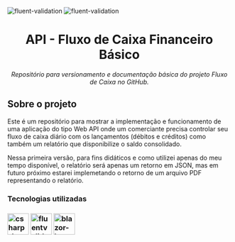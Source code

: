 ![fluent-validation](https://user-images.githubusercontent.com/62816438/221401749-3f944303-82f3-4113-ad47-4ab6a1a70dec.png)
![fluent-validation](https://user-images.githubusercontent.com/62816438/221401762-d5c8d931-da6b-407d-9550-f3d09d91be03.png)
<h1 align="center">API - Fluxo de Caixa Financeiro Básico</h1>
<p align="center"><i>Repositório para versionamento e documentação básica do projeto Fluxo de Caixa no GitHub.</i></p>

<h2>Sobre o projeto</h2>

<p>Este é um repositório para mostrar a implementação e funcionamento de uma aplicação do tipo Web API onde um comerciante precisa controlar seu fluxo de caixa diário com os lançamentos (débitos e créditos) como também um relatório que disponibilize o saldo consolidado.</p> 

<p>Nessa primeira versão, para fins didáticos e como utilizei apenas do meu tempo disponível, o relatório será apenas um retorno em JSON, mas em futuro próximo estarei implemetando o retorno de um arquivo PDF representando o relatório.</p>

<h3> Tecnologias utilizadas <h3>

<p display="inline-block">
  <img width="48" src="https://www.freeiconspng.com/uploads/c-logo-icon-18.png" alt="csharp-logo"/>
  <img width="48" src="![fluent-validation](https://user-images.githubusercontent.com/62816438/221401783-89c54098-6ac0-4fe8-a242-8ed9b3d64a65.png)
" alt="fluentvalidation-logo"/>
  <img width="48" src="https://upload.wikimedia.org/wikipedia/commons/d/d0/Blazor.png" alt="blazor-logo"/>
</p>

  
